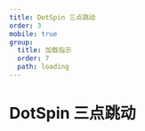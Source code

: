 ```yaml
---
title: DotSpin 三点跳动
order: 3
mobile: true
group:
  title: 加载指示
  order: 7
  path: loading
---
```


# DotSpin 三点跳动

<code src="../demo/DotSpin.tsx"></code>
<API src="../src/DotSpin.tsx"></API>
